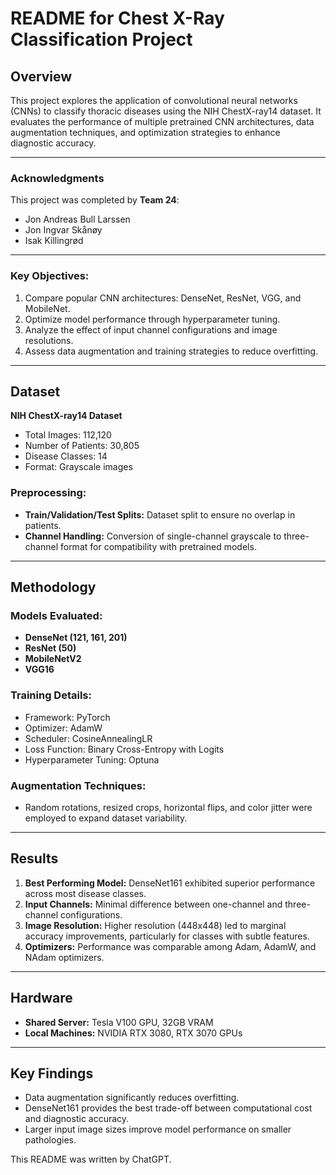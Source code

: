 # README for Chest X-Ray Classification Project

## Overview
This project explores the application of convolutional neural networks (CNNs) to classify thoracic diseases using the NIH ChestX-ray14 dataset. It evaluates the performance of multiple pretrained CNN architectures, data augmentation techniques, and optimization strategies to enhance diagnostic accuracy.


---

### Acknowledgments
This project was completed by **Team 24**:
- Jon Andreas Bull Larssen  
- Jon Ingvar Skånøy  
- Isak Killingrød

---

### Key Objectives:
1. Compare popular CNN architectures: DenseNet, ResNet, VGG, and MobileNet.
2. Optimize model performance through hyperparameter tuning.
3. Analyze the effect of input channel configurations and image resolutions.
4. Assess data augmentation and training strategies to reduce overfitting.

---

## Dataset
**NIH ChestX-ray14 Dataset**  
- Total Images: 112,120  
- Number of Patients: 30,805  
- Disease Classes: 14  
- Format: Grayscale images

### Preprocessing:
- **Train/Validation/Test Splits:** Dataset split to ensure no overlap in patients.
- **Channel Handling:** Conversion of single-channel grayscale to three-channel format for compatibility with pretrained models.

---

## Methodology
### Models Evaluated:
- **DenseNet (121, 161, 201)**
- **ResNet (50)**
- **MobileNetV2**
- **VGG16**

### Training Details:
- Framework: PyTorch  
- Optimizer: AdamW  
- Scheduler: CosineAnnealingLR  
- Loss Function: Binary Cross-Entropy with Logits  
- Hyperparameter Tuning: Optuna  

### Augmentation Techniques:
- Random rotations, resized crops, horizontal flips, and color jitter were employed to expand dataset variability.

---

## Results
1. **Best Performing Model:** DenseNet161 exhibited superior performance across most disease classes.  
2. **Input Channels:** Minimal difference between one-channel and three-channel configurations.  
3. **Image Resolution:** Higher resolution (448x448) led to marginal accuracy improvements, particularly for classes with subtle features.  
4. **Optimizers:** Performance was comparable among Adam, AdamW, and NAdam optimizers.

---

## Hardware
- **Shared Server:** Tesla V100 GPU, 32GB VRAM  
- **Local Machines:** NVIDIA RTX 3080, RTX 3070 GPUs  

---

## Key Findings
- Data augmentation significantly reduces overfitting.
- DenseNet161 provides the best trade-off between computational cost and diagnostic accuracy.
- Larger input image sizes improve model performance on smaller pathologies.



This README was written by ChatGPT.
